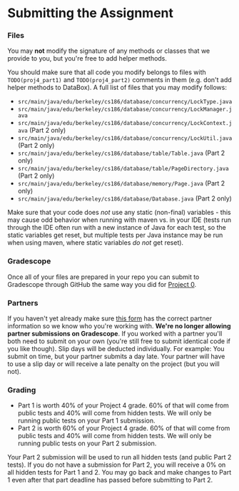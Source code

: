 # Submitting the Assignment

### Files

You may **not** modify the signature of any methods or classes that we provide to you, but you're free to add helper methods.

You should make sure that all code you modify belongs to files with `TODO(proj4_part1)` and `TODO(proj4_part2)` comments in them \(e.g. don't add helper methods to DataBox\). A full list of files that you may modify follows:

* `src/main/java/edu/berkeley/cs186/database/concurrency/LockType.java`
* `src/main/java/edu/berkeley/cs186/database/concurrency/LockManager.java`
* `src/main/java/edu/berkeley/cs186/database/concurrency/LockContext.java` (Part 2 only)
* `src/main/java/edu/berkeley/cs186/database/concurrency/LockUtil.java` (Part 2 only)
* `src/main/java/edu/berkeley/cs186/database/table/Table.java` (Part 2 only)
* `src/main/java/edu/berkeley/cs186/database/table/PageDirectory.java` (Part 2 only)
* `src/main/java/edu/berkeley/cs186/database/memory/Page.java` (Part 2 only)
* `src/main/java/edu/berkeley/cs186/database/Database.java` (Part 2 only)

Make sure that your code does _not_ use any static \(non-final\) variables - this may cause odd behavior when running with maven vs. in your IDE \(tests run through the IDE often run with a new instance of Java for each test, so the static variables get reset, but multiple tests per Java instance may be run when using maven, where static variables _do not_ get reset\).

### Gradescope

Once all of your files are prepared in your repo you can submit to Gradescope through GitHub the same way you did for [Project 0](../proj0/submitting.md#pushing-changes-to-github-classroom).

### Partners

If you haven't yet already make sure [this form](https://docs.google.com/forms/d/e/1FAIpQLSdCDn90HrLA-awYHCjj0IDkK7aWYem-2u7b2eh7nNuw-oXofA/viewform) has the correct partner information so we know who you're working with. **We're no longer allowing partner submissions on Gradescope**. If you worked with a partner you'll both need to submit on your own (you're still free to submit identical code if you like though). Slip days will be deducted individually. For example: You submit on time, but your partner submits a day late. Your partner will have to use a slip day or will receive a late penalty on the project \(but you will not\).

### Grading

* Part 1 is worth 40% of your Project 4 grade. 60% of that will come from public tests and 40% will come from hidden tests. We will only be running public tests on your Part 1 submission.
* Part 2 is worth 60% of your Project 4 grade. 60% of that will come from public tests and 40% will come from hidden tests. We will only be running public tests on your Part 2 submission.

Your Part 2 submission will be used to run all hidden tests \(and public Part 2 tests\). If you do not have a submission for Part 2, you will receive a 0% on all hidden tests for Part 1 and 2. You may go back and make changes to Part 1 even after that part deadline has passed before submitting to Part 2.

